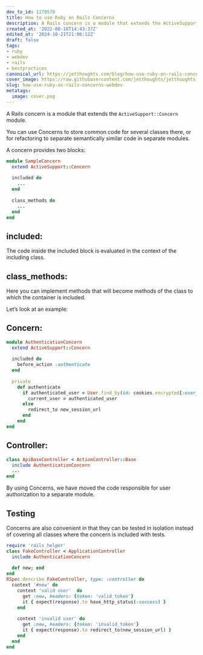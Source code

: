```yaml
---
dev_to_id: 1170570
title: How to use Ruby on Rails Concerns
description: A Rails concern is a module that extends the ActiveSupport::Concern module.  You can use Сoncerns to...
created_at: '2022-08-18T14:43:37Z'
edited_at: '2024-10-21T21:06:12Z'
draft: false
tags:
- ruby
- webdev
- rails
- bestpractices
canonical_url: https://jetthoughts.com/blog/how-use-ruby-on-rails-concerns-webdev/
cover_image: https://raw.githubusercontent.com/jetthoughts/jetthoughts.github.io/master/content/blog/how-use-ruby-on-rails-concerns-webdev/cover.png
slug: how-use-ruby-on-rails-concerns-webdev
metatags:
  image: cover.png
---
```


A Rails concern is a module that extends the `ActiveSupport::Concern` module.

You can use Сoncerns to store common code for several classes there, or for refactoring to separate semantically similar code in separate modules.

A concern provides two blocks:
```ruby
module SampleConcern
  extend ActiveSupport::Concern
  
  included do
    ...
  end
  
  class_methods do
    ...
  end
end
```

## included:
The code inside the included block is evaluated in the context of the including class.

## class_methods:
Here you can implement methods that will become methods of the class to which the container is included.

Let’s look at an example:

## Concern:

```ruby
module AuthenticationConcern
  extend ActiveSupport::Concern
  
  included do
    before_action :authenticate
  end
  
  private
    def authenticate
      if authenticated_user = User.find_by(id: cookies.encrypted[:user_id])
        current_user = authenticated_user
      else
        redirect_to new_session_url
      end
    end
end
```

## Controller:
```ruby
class ApiBaseController < ActionController::Base
  include AuthenticationConcern
  ...
end
```
By using Сoncerns, we have moved the code responsible for user authorization to a separate module.

## Testing
Concerns are also convenient in that they can be tested in isolation instead of covering all classes where the concern is included with tests.
```ruby
require 'rails_helper'
class FakeController < ApplicationController
  include AuthenticationConcern
  
  def new; end
end
RSpec.describe FakeController, type: :controller do    
  context '#new' do
    context 'valid user'  do
      get :new, headers: {token: 'valid_token'}     
      it { expect(response).to have_http_status(:success) }
    end
    
    context 'invalid user' do 
      get :new, headers: {token: 'invalid_token'}
      it { expect(response).to redirect_to(new_session_url) }
    end
  end
end
```